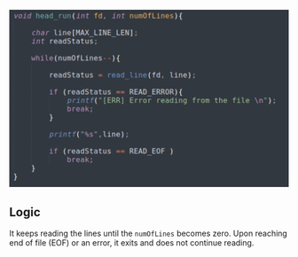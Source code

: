
![file1](https://github.com/gkiarashv/xv6/blob/main/images/head_logic.png)



## Logic
It keeps reading the lines until the `numOfLines` becomes zero. Upon reaching end of file (EOF) or an error, it exits and does not continue reading.



